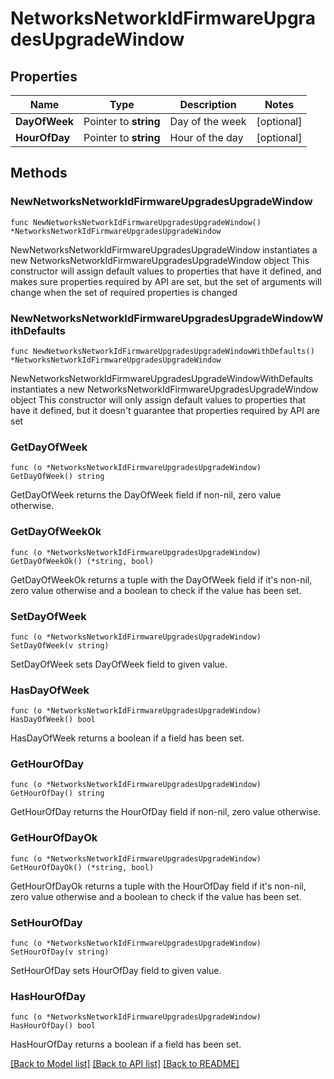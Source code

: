 # NetworksNetworkIdFirmwareUpgradesUpgradeWindow

## Properties

Name | Type | Description | Notes
------------ | ------------- | ------------- | -------------
**DayOfWeek** | Pointer to **string** | Day of the week | [optional] 
**HourOfDay** | Pointer to **string** | Hour of the day | [optional] 

## Methods

### NewNetworksNetworkIdFirmwareUpgradesUpgradeWindow

`func NewNetworksNetworkIdFirmwareUpgradesUpgradeWindow() *NetworksNetworkIdFirmwareUpgradesUpgradeWindow`

NewNetworksNetworkIdFirmwareUpgradesUpgradeWindow instantiates a new NetworksNetworkIdFirmwareUpgradesUpgradeWindow object
This constructor will assign default values to properties that have it defined,
and makes sure properties required by API are set, but the set of arguments
will change when the set of required properties is changed

### NewNetworksNetworkIdFirmwareUpgradesUpgradeWindowWithDefaults

`func NewNetworksNetworkIdFirmwareUpgradesUpgradeWindowWithDefaults() *NetworksNetworkIdFirmwareUpgradesUpgradeWindow`

NewNetworksNetworkIdFirmwareUpgradesUpgradeWindowWithDefaults instantiates a new NetworksNetworkIdFirmwareUpgradesUpgradeWindow object
This constructor will only assign default values to properties that have it defined,
but it doesn't guarantee that properties required by API are set

### GetDayOfWeek

`func (o *NetworksNetworkIdFirmwareUpgradesUpgradeWindow) GetDayOfWeek() string`

GetDayOfWeek returns the DayOfWeek field if non-nil, zero value otherwise.

### GetDayOfWeekOk

`func (o *NetworksNetworkIdFirmwareUpgradesUpgradeWindow) GetDayOfWeekOk() (*string, bool)`

GetDayOfWeekOk returns a tuple with the DayOfWeek field if it's non-nil, zero value otherwise
and a boolean to check if the value has been set.

### SetDayOfWeek

`func (o *NetworksNetworkIdFirmwareUpgradesUpgradeWindow) SetDayOfWeek(v string)`

SetDayOfWeek sets DayOfWeek field to given value.

### HasDayOfWeek

`func (o *NetworksNetworkIdFirmwareUpgradesUpgradeWindow) HasDayOfWeek() bool`

HasDayOfWeek returns a boolean if a field has been set.

### GetHourOfDay

`func (o *NetworksNetworkIdFirmwareUpgradesUpgradeWindow) GetHourOfDay() string`

GetHourOfDay returns the HourOfDay field if non-nil, zero value otherwise.

### GetHourOfDayOk

`func (o *NetworksNetworkIdFirmwareUpgradesUpgradeWindow) GetHourOfDayOk() (*string, bool)`

GetHourOfDayOk returns a tuple with the HourOfDay field if it's non-nil, zero value otherwise
and a boolean to check if the value has been set.

### SetHourOfDay

`func (o *NetworksNetworkIdFirmwareUpgradesUpgradeWindow) SetHourOfDay(v string)`

SetHourOfDay sets HourOfDay field to given value.

### HasHourOfDay

`func (o *NetworksNetworkIdFirmwareUpgradesUpgradeWindow) HasHourOfDay() bool`

HasHourOfDay returns a boolean if a field has been set.


[[Back to Model list]](../README.md#documentation-for-models) [[Back to API list]](../README.md#documentation-for-api-endpoints) [[Back to README]](../README.md)


